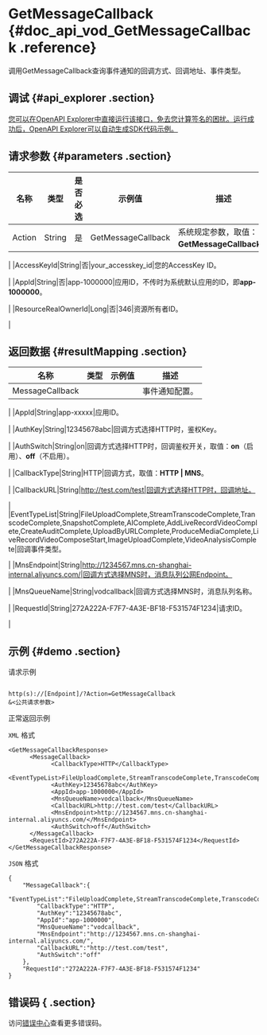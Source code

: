 # GetMessageCallback {#doc_api_vod_GetMessageCallback .reference}

调用GetMessageCallback查询事件通知的回调方式、回调地址、事件类型。

## 调试 {#api_explorer .section}

[您可以在OpenAPI Explorer中直接运行该接口，免去您计算签名的困扰。运行成功后，OpenAPI Explorer可以自动生成SDK代码示例。](https://api.aliyun.com/#product=vod&api=GetMessageCallback&type=RPC&version=2017-03-21)

## 请求参数 {#parameters .section}

|名称|类型|是否必选|示例值|描述|
|--|--|----|---|--|
|Action|String|是|GetMessageCallback|系统规定参数，取值：**GetMessageCallback**。

 |
|AccessKeyId|String|否|your\_accesskey\_id|您的AccessKey ID。

 |
|AppId|String|否|app-1000000|应用ID，不传时为系统默认应用的ID，即**app-1000000**。

 |
|ResourceRealOwnerId|Long|否|346|资源所有者ID。

 |

## 返回数据 {#resultMapping .section}

|名称|类型|示例值|描述|
|--|--|---|--|
|MessageCallback| | |事件通知配置。

 |
|AppId|String|app-xxxxx|应用ID。

 |
|AuthKey|String|12345678abc|回调方式选择HTTP时，鉴权Key。

 |
|AuthSwitch|String|on|回调方式选择HTTP时，回调鉴权开关，取值：**on**（启用）、**off**（不启用）。

 |
|CallbackType|String|HTTP|回调方式，取值：**HTTP | MNS**。

 |
|CallbackURL|String|http://test.com/test|回调方式选择HTTP时，回调地址。

 |
|EventTypeList|String|FileUploadComplete,StreamTranscodeComplete,TranscodeComplete,SnapshotComplete,AIComplete,AddLiveRecordVideoComplete,CreateAuditComplete,UploadByURLComplete,ProduceMediaComplete,LiveRecordVideoComposeStart,ImageUploadComplete,VideoAnalysisComplete|回调事件类型。

 |
|MnsEndpoint|String|http://1234567.mns.cn-shanghai-internal.aliyuncs.com/|回调方式选择MNS时，消息队列公网Endpoint。

 |
|MnsQueueName|String|vodcallback|回调方式选择MNS时，消息队列名称。

 |
|RequestId|String|272A222A-F7F7-4A3E-BF18-F531574F1234|请求ID。

 |

## 示例 {#demo .section}

请求示例

``` {#request_demo}

http(s)://[Endpoint]/?Action=GetMessageCallback
&<公共请求参数>

```

正常返回示例

`XML` 格式

``` {#xml_return_success_demo}
<GetMessageCallbackResponse>
	  <MessageCallback>
		    <CallbackType>HTTP</CallbackType>
		    <EventTypeList>FileUploadComplete,StreamTranscodeComplete,TranscodeComplete,SnapshotComplete,AIComplete,AddLiveRecordVideoComplete,CreateAuditComplete,UploadByURLComplete,ProduceMediaComplete,LiveRecordVideoComposeStart,ImageUploadComplete,VideoAnalysisComplete</EventTypeList>
		    <AuthKey>12345678abc</AuthKey>
		    <AppId>app-1000000</AppId>
		    <MnsQueueName>vodcallback</MnsQueueName>
		    <CallbackURL>http://test.com/test</CallbackURL>
		    <MnsEndpoint>http://1234567.mns.cn-shanghai-internal.aliyuncs.com/</MnsEndpoint>
		    <AuthSwitch>off</AuthSwitch>
	  </MessageCallback>
	  <RequestId>272A222A-F7F7-4A3E-BF18-F531574F1234</RequestId>
</GetMessageCallbackResponse>
```

`JSON` 格式

``` {#json_return_success_demo}
{
	"MessageCallback":{
		"EventTypeList":"FileUploadComplete,StreamTranscodeComplete,TranscodeComplete,SnapshotComplete,AIComplete,AddLiveRecordVideoComplete,CreateAuditComplete,UploadByURLComplete,ProduceMediaComplete,LiveRecordVideoComposeStart,ImageUploadComplete,VideoAnalysisComplete",
		"CallbackType":"HTTP",
		"AuthKey":"12345678abc",
		"AppId":"app-1000000",
		"MnsQueueName":"vodcallback",
		"MnsEndpoint":"http://1234567.mns.cn-shanghai-internal.aliyuncs.com/",
		"CallbackURL":"http://test.com/test",
		"AuthSwitch":"off"
	},
	"RequestId":"272A222A-F7F7-4A3E-BF18-F531574F1234"
}
```

## 错误码 { .section}

访问[错误中心](https://error-center.aliyun.com/status/product/vod)查看更多错误码。

